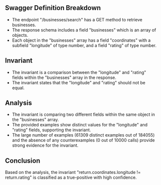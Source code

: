 ## Swagger Definition Breakdown
- The endpoint "/businesses/search" has a GET method to retrieve businesses.
- The response schema includes a field "businesses" which is an array of objects.
- Each object in the "businesses" array has a field "coordinates" with a subfield "longitude" of type number, and a field "rating" of type number.

## Invariant
- The invariant is a comparison between the "longitude" and "rating" fields within the "businesses" array in the response.
- The invariant states that the "longitude" and "rating" should not be equal.

## Analysis
- The invariant is comparing two different fields within the same object in the "businesses" array.
- The provided examples show distinct values for the "longitude" and "rating" fields, supporting the invariant.
- The large number of examples (61309 distinct examples out of 184055) and the absence of any counterexamples (0 out of 10000 calls) provide strong evidence for the invariant.

## Conclusion
Based on the analysis, the invariant "return.coordinates.longitude != return.rating" is classified as a true-positive with high confidence.
